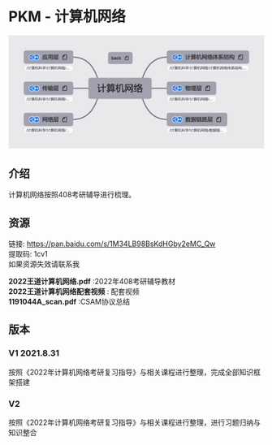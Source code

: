 # PKM - 计算机网络 
![image text](./resources/计算机网络.png)
## 介绍
计算机网络按照408考研辅导进行梳理。
## 资源
链接: https://pan.baidu.com/s/1M34LB98BsKdHGby2eMC_Qw  
提取码: 1cv1  
如果资源失效请联系我

__2022王道计算机网络.pdf__ :2022年408考研辅导教材  
__2022王道计算机网络配套视频__ : 配套视频  
__1191044A_scan.pdf__ :CSAM协议总结  

## 版本
### V1 2021.8.31
按照《2022年计算机网络考研复习指导》与相关课程进行整理，完成全部知识框架搭建  
### V2
按照《2022年计算机网络考研复习指导》与相关课程进行整理，进行习题归纳与知识整合  
